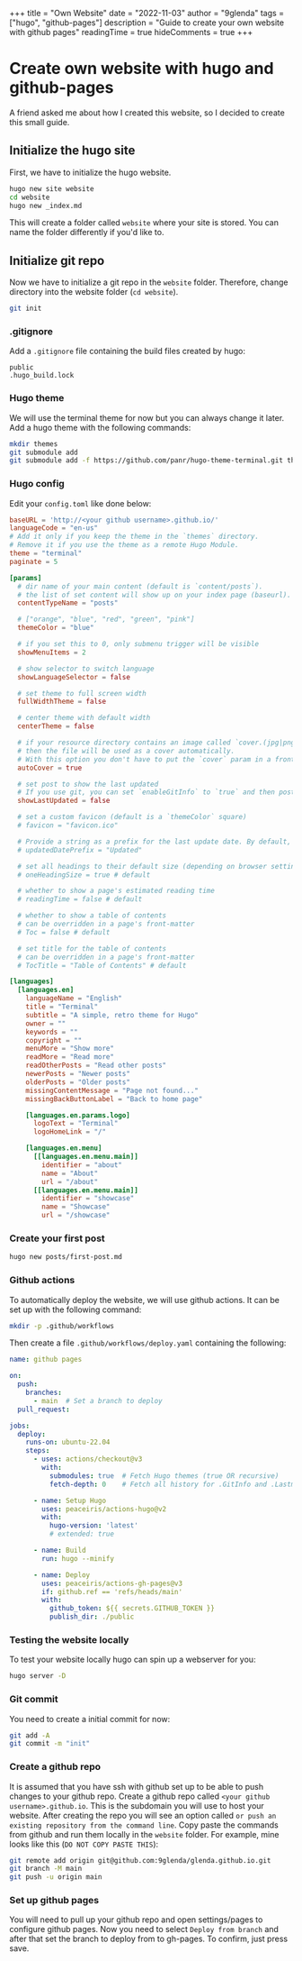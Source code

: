 +++
title = "Own Website"
date = "2022-11-03"
author = "9glenda"
tags = ["hugo", "github-pages"]
description = "Guide to create your own website with github pages"
readingTime = true
hideComments = true
+++
# Create own website with hugo and github-pages
A friend asked me about how I created this website, so I decided to create this small guide.

## Initialize the hugo site
First, we have to initialize the hugo website.
```sh
hugo new site website
cd website
hugo new _index.md
```
This will create a folder called `website` where your site is stored.
You can name the folder differently if you'd like to.
## Initialize git repo
Now we have to initialize a git repo in the `website` folder.
Therefore, change directory into the website folder (`cd website`).
```sh
git init
```
### .gitignore
Add a `.gitignore` file containing the build files created by hugo:
```gitignore
public
.hugo_build.lock
```
### Hugo theme
We will use the terminal theme for now but you can always change it later.
Add a hugo theme with the following commands:
```sh
mkdir themes
git submodule add
git submodule add -f https://github.com/panr/hugo-theme-terminal.git themes/terminal
```
### Hugo config
Edit your `config.toml` like done below:
```toml
baseURL = 'http://<your github username>.github.io/'
languageCode = "en-us"
# Add it only if you keep the theme in the `themes` directory.
# Remove it if you use the theme as a remote Hugo Module.
theme = "terminal"
paginate = 5

[params]
  # dir name of your main content (default is `content/posts`).
  # the list of set content will show up on your index page (baseurl).
  contentTypeName = "posts"

  # ["orange", "blue", "red", "green", "pink"]
  themeColor = "blue"

  # if you set this to 0, only submenu trigger will be visible
  showMenuItems = 2

  # show selector to switch language
  showLanguageSelector = false

  # set theme to full screen width
  fullWidthTheme = false

  # center theme with default width
  centerTheme = false

  # if your resource directory contains an image called `cover.(jpg|png|webp)`,
  # then the file will be used as a cover automatically.
  # With this option you don't have to put the `cover` param in a front-matter.
  autoCover = true

  # set post to show the last updated
  # If you use git, you can set `enableGitInfo` to `true` and then post will automatically get the last updated
  showLastUpdated = false

  # set a custom favicon (default is a `themeColor` square)
  # favicon = "favicon.ico"

  # Provide a string as a prefix for the last update date. By default, it looks like this: 2020-xx-xx [Updated: 2020-xx-xx] :: Author
  # updatedDatePrefix = "Updated"

  # set all headings to their default size (depending on browser settings)
  # oneHeadingSize = true # default

  # whether to show a page's estimated reading time
  # readingTime = false # default

  # whether to show a table of contents
  # can be overridden in a page's front-matter
  # Toc = false # default

  # set title for the table of contents
  # can be overridden in a page's front-matter
  # TocTitle = "Table of Contents" # default

[languages]
  [languages.en]
    languageName = "English"
    title = "Terminal"
    subtitle = "A simple, retro theme for Hugo"
    owner = ""
    keywords = ""
    copyright = ""
    menuMore = "Show more"
    readMore = "Read more"
    readOtherPosts = "Read other posts"
    newerPosts = "Newer posts"
    olderPosts = "Older posts"
    missingContentMessage = "Page not found..."
    missingBackButtonLabel = "Back to home page"

    [languages.en.params.logo]
      logoText = "Terminal"
      logoHomeLink = "/"

    [languages.en.menu]
      [[languages.en.menu.main]]
        identifier = "about"
        name = "About"
        url = "/about"
      [[languages.en.menu.main]]
        identifier = "showcase"
        name = "Showcase"
        url = "/showcase"
```
### Create your first post
```sh
hugo new posts/first-post.md
```
### Github actions 
To automatically deploy the website, we will use github actions.
It can be set up with the following command:
```sh
mkdir -p .github/workflows
```
Then create a file `.github/workflows/deploy.yaml` containing the following:
```yaml
name: github pages

on:
  push:
    branches:
      - main  # Set a branch to deploy
  pull_request:

jobs:
  deploy:
    runs-on: ubuntu-22.04
    steps:
      - uses: actions/checkout@v3
        with:
          submodules: true  # Fetch Hugo themes (true OR recursive)
          fetch-depth: 0    # Fetch all history for .GitInfo and .Lastmod

      - name: Setup Hugo
        uses: peaceiris/actions-hugo@v2
        with:
          hugo-version: 'latest'
          # extended: true

      - name: Build
        run: hugo --minify

      - name: Deploy
        uses: peaceiris/actions-gh-pages@v3
        if: github.ref == 'refs/heads/main'
        with:
          github_token: ${{ secrets.GITHUB_TOKEN }}
          publish_dir: ./public
```
### Testing the website locally
To test your website locally hugo can spin up a webserver for you:
```sh
hugo server -D
```
### Git commit
You need to create a initial commit for now:
```sh
git add -A
git commit -m "init"
```
### Create a github repo
It is assumed that you have ssh with github set up to be able to push changes to your github repo.
Create a github repo called `<your github username>.github.io`. This is the subdomain you will use to host your website.
After creating the repo you will see an option called `or push an existing repository from the command line`. Copy paste the commands from github and run them locally in the `website` folder.
For example, mine looks like this (`DO NOT COPY PASTE THIS`):
```sh
git remote add origin git@github.com:9glenda/glenda.github.io.git
git branch -M main
git push -u origin main
```
### Set up github pages
You will need to pull up your github repo and open settings/pages to configure github pages.
Now you need to select `Deploy from branch` and after that set the branch to deploy from to gh-pages.
To confirm, just press save.
